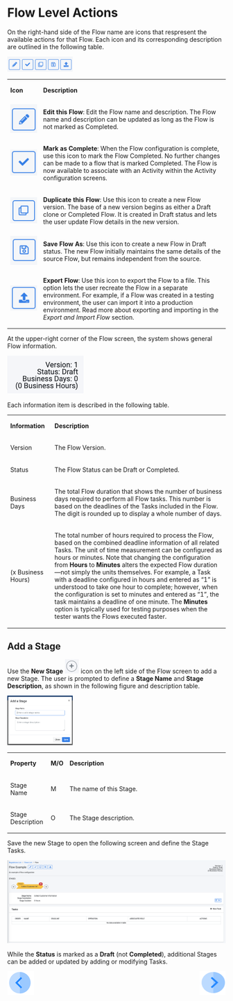 # Flow Level Actions

On the right-hand side of the Flow name are icons that respresent the available actions for that Flow. Each icon and its corresponding description are outlined in the following table. 

<img src="../images/Figure_7_Flow_icons.png" width="30%" height="30%">

<table>
<tbody>
<tr>
<td width="100">
<p><strong>Icon</strong></p>
</td>
<td width="800">
<p><strong>Description</strong></p>
</td>
</tr>
<tr>
<td width="100"><img src="/articles/DPM/images/Figure_7a_edit_flow_icon.png" alt=""/></td>
<td width="800">
<p><b>Edit this Flow</b>: Edit the Flow name and description. The Flow name and description can be updated as long as the Flow is not marked as Completed.</p>
</td>
</tr>
<tr>
<td width="100"><img src="/articles/DPM/images/Figure_7b_mark_flow_as_complete_icon.png" alt=""/></td>
</td>
<td width="800">
<p><b>Mark as Complete</b>: When the Flow configuration is complete, use this icon to mark the Flow Completed. No further changes can be made to a flow that is marked Completed. The Flow is now available to associate with an Activity within the Activity configuration screens.</p>
</td>
</tr>
<tr>
<td width="100"><img src="/articles/DPM/images/Figure_7c_duplicate_this_flow.png" alt=""/></td>
<td width="800">
<p><b>Duplicate this Flow</b>: Use this icon to create a new Flow version. The base of a new version begins as either a Draft clone or Completed Flow. It is created in Draft status and lets the user update Flow details in the new version.</p>
</td>
</tr>
<tr>
<td width="100"><img src="/articles/DPM/images/Figure_7d_save_flow_as.png" alt=""/></td>
<td width="800">
<p><b>Save Flow As</b>: Use this icon to create a new Flow in Draft status. The new Flow initially maintains the same details of the source Flow, but remains independent from the source.</p>
</td>
</tr>
<tr>
<td width="100"><img src="/articles/DPM/images/Figure_7_export_flow_icon.png" alt=""/></td>
<td width="800">
<p><b>Export Flow</b>: Use this icon to export the Flow to a file. This option lets the user recreate the Flow in a separate environment. For example, if a Flow was created in a testing environment, the user can import it into a production environment. Read more about exporting and importing in the <i>Export and Import Flow</i> section.</p>
</td>
</tr>
</tbody>
</table>

At the upper-right corner of the Flow screen, the system shows general Flow information. 

 ![image](/articles/DPM/images/Figure_8_Flow_information.png)

Each information item is described in the following table. 

<table>
<tbody>
<tr>
<td width="100">
<p><strong>Information</strong></p>
</td>
<td width="800">
<p><strong>Description</strong></p>
</td>
</tr>
<tr>
<td width="100">
<p>Version</p>
</td>
<td width="800">
<p>The Flow Version.</p>
</td>
</tr>
<tr>
<td width="100">
<p>Status</p>
</td>
<td width="800">
<p>The Flow Status can be Draft or Completed.</p>
</td>
</tr>
<tr>
<td width="100">
<p>Business Days</p>
</td>
<td width="800">
<p>The total Flow duration that shows the number of business days required to perform all Flow tasks. This number is based on the deadlines of the Tasks included in the Flow. The digit is rounded up to display a whole number of days.</p>
</td>
</tr>
<tr>
<td width="100">
<p>(x Business Hours)</p>
</td>
<td width="800">
<p>The total number of hours required to process the Flow, based on the combined deadline information of all related Tasks. The unit of time measurement can be configured as hours or minutes.  Note that changing the configuration from <b>Hours</b> to <b>Minutes</b> alters the expected Flow duration—not simply the units themselves. For example, a Task with a deadline configured in hours and entered as &ldquo;1&rdquo; is understood to take one hour to complete; however, when the configuration is set to minutes and entered as &ldquo;1&rdquo;, the task maintains a deadline of one minute. The <b>Minutes</b> option is typically used for testing purposes when the tester wants the Flows executed faster.</p>
</td>
</tr>
</tbody>
</table>


## Add a Stage

Use the <b>New Stage</b> ![image](/articles/DPM/images/Figure_8a_plus_icon.png) icon on the left side of the Flow screen to add a new Stage. The user is prompted to define a <b>Stage Name</b> and <b>Stage Description</b>, as shown in the following figure and description table.

 <img src="../images/Figure_9_Adding_a_new_Stage.png" width="30%" height="30%">


<table>
<tbody>
<tr>
<td width="85">
<p><strong>Property</strong></p>
</td>
<td width="30">
<p><strong>M/O</strong></p>
</td>
<td width="785">
<p><strong>Description</strong></p>
</td>
</tr>
<tr>
<td width="85">
<p>Stage Name</p>
</td>
<td width="30">
<p>M</p>
</td>
<td width="785">
<p>The name of this Stage.</p>
</td>
</tr>
<tr>
<td width="85">
<p>Stage Description</p>
</td>
<td width="30">
<p>O</p>
</td>
<td width="785">
<p>The Stage description.</p>
</td>
</tr>
</tbody>
</table>

Save the new Stage to open the following screen and define the Stage Tasks. 

 ![image](/articles/DPM/images/Figure_9_Flow_with_a_new_stage_screen.png)

While the <b>Status</b> is marked as a <b>Draft</b> (not <b>Completed</b>), additional Stages can be added or updated by adding or modifying Tasks. 

[![Previous](/articles/DPM/images/Previous.png)](/articles/DPM/02_Admin_Module/03_Flows.md)[<img align="right" width="60" height="54" src="/articles/DPM/images/Next.png">](/articles/DPM/02_Admin_Module/03_2_Flow_Export_Import.md)
